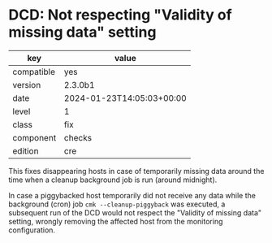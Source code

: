 [//]: # (werk v2)
# DCD: Not respecting "Validity of missing data" setting

key        | value
---------- | ---
compatible | yes
version    | 2.3.0b1
date       | 2024-01-23T14:05:03+00:00
level      | 1
class      | fix
component  | checks
edition    | cre

This fixes disappearing hosts in case of temporarily missing data around the time when
a cleanup background job is run (around midnight).

In case a piggybacked host temporarily did not receive any data while the background
(cron) job <code>cmk --cleanup-piggyback</code> was executed, a subsequent run of the DCD would not
respect the "Validity of missing data" setting, wrongly removing the affected host
from the monitoring configuration.